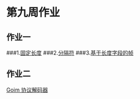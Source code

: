 # 第九周作业

## 作业一

###1.[固定长度](./fixLength/main.go)
###2.[分隔符](./split/main.go)
###3.[基于长度字段的帧](./head/main.go)

## 作业二

[Goim 协议解码器](./goim-decode/main.go)